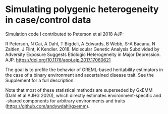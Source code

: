 # Simulating polygenic heterogeneity in case/control data

Simulation code I contributed to Peterson et al 2018 AJP:

R Peterson, N Cai, A Dahl, T Bigdeli, A Edwards, B Webb, S-A Bacanu, N Zaitlen, J Flint, K Kendler. 2018. Molecular Genetic Analysis Subdivided by Adversity Exposure Suggests Etiologic Heterogeneity in Major Depression. AJP. https://doi.org/10.1176/appi.ajp.2017.17060621

The goal is to profile the behavior of GREML-based heritability estimators in the case of a binary environment and ascertained disease trait. See the Supplement for a full description.

Note that most of these statistical methods are superseded by GxEMM (Dahl et al AJHG 2020), which directly estimates environment-specific and -shared components for arbitrary environments and traits (https://github.com/andywdahl/gxemm).
